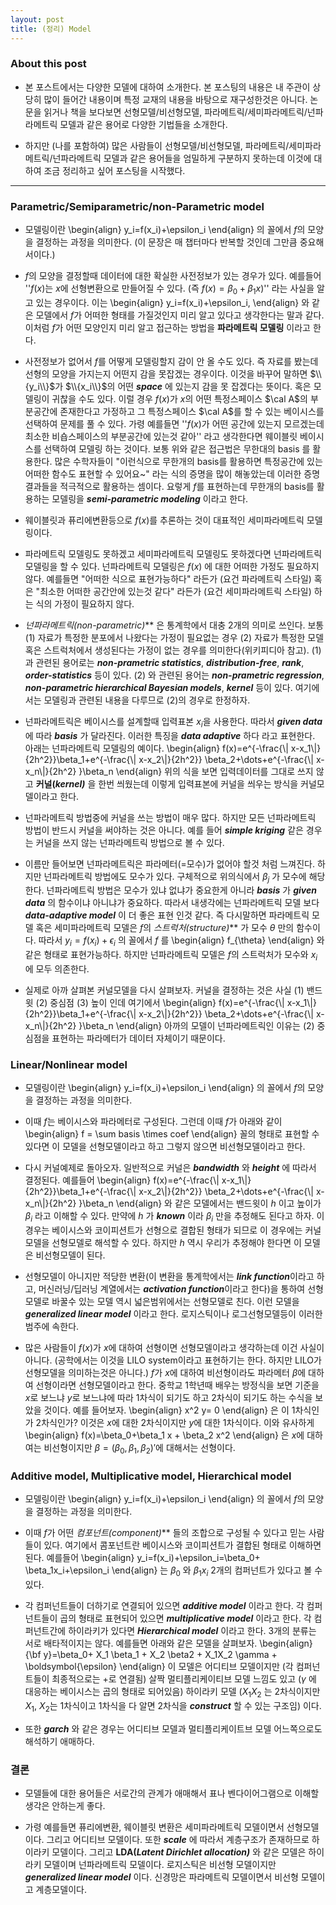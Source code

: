 ```yaml
---
layout: post
title: (정리) Model
---
```


### About this post 

- 본 포스트에서는 다양한 모델에 대하여 소개한다. 본 포스팅의 내용은 내 주관이 상당히 많이 들어간 내용이며 특정 교재의 내용을 바탕으로 재구성한것은 아니다. 논문을 읽거나 책을 보다보면 선형모델/비선형모델, 파라메트릭/세미파라메트릭/넌파라메트릭 모델과 같은 용어로 다양한 기법들을 소개한다. 

- 하지만 (나를 포함하여) 많은 사람들이 선형모델/비선형모델, 파라메트릭/세미파라메트릭/넌파라메트릭 모델과 같은 용어들을 엄밀하게 구분하지 못하는데 이것에 대하여 조금 정리하고 싶어 포스팅을 시작했다. 

--- 

### Parametric/Semiparametric/non-Parametric model 

- 모델링이란 
\begin{align}
y_i=f(x_i)+\epsilon_i
\end{align}
의 꼴에서 $f$의 모양을 결정하는 과정을 의미한다. (이 문장은 매 챕터마다 반복할 것인데 그만큼 중요해서이다.)

- $f$의 모양을 결정할때 데이터에 대한 확실한 사전정보가 있는 경우가 있다. 예를들어 
''$f(x)$는 $x$에 선형변환으로 만들어질 수 있다. (즉 $f(x)=\beta_0+\beta_1x$)'' 
라는 사실을 알고 있는 경우이다. 이는 
\begin{align}
y_i=f(x_i)+\epsilon_i, 
\end{align}
와 같은 모델에서 $f$가 어떠한 형태를 가질것인지 미리 알고 있다고 생각한다는 말과 같다. 이처럼 $f$가 어떤 모양인지 미리 알고 접근하는 방법을 **파라메트릭 모델링** 이라고 한다. 

- 사전정보가 없어서 $f$를 어떻게 모델링할지 감이 안 올 수도 있다. 즉 자료를 봤는데 선형의 모양을 가지는지 어떤지 감을 못잡겠는 경우이다. 이것을 바꾸어 말하면 $\\{y_i\\}$가 $\\{x_i\\}$의 어떤 ***space*** 에 있는지 감을 못 잡겠다는 뜻이다. 혹은 모델링이 귀찮을 수도 있다. 이럴 경우 $f(x)$가 $x$의 어떤 특정스페이스 $\cal A$의 부분공간에 존재한다고 가정하고 그 특정스페이스 $\cal A$를 할 수 있는 베이시스를 선택하여 문제를 풀 수 있다. 가령 예를들면
''$f(x)$가 어떤 공간에 있는지 모르겠는데 최소한 비숍스페이스의 부분공간에 있는것 같아'' 
라고 생각한다면 웨이블릿 베이시스를 선택하여 모델링 하는 것이다. 보통 위와 같은 접근법은 무한대의 basis 를 활용한다. 많은 수학자들이 
"이런식으로 무한개의 basis를 활용하면 특정공간에 있는 어떠한 함수도 표현할 수 있어요~"
라는 식의 증명을 많이 해놓았는데 이러한 증명결과들을 적극적으로 활용하는 셈이다. 요렇게 $f$를 표현하는데 무한개의 basis를 활용하는 모델링을 ***semi-parametric modeling*** 이라고 한다. 

- 웨이블릿과 퓨리에변환등으로 $f(x)$를 추론하는 것이 대표적인 세미파라메트릭 모델링이다. 

- 파라메트릭 모델링도 못하겠고 세미파라메트릭 모델링도 못하겠다면 넌파라메트릭 모델링을 할 수 있다. 넌파라메트릭 모델링은 $f(x)$ 에 대한 어떠한 가정도 필요하지 않다. 예를들면 "어떠한 식으로 표현가능하다" 라든가 (요건 파라메트릭 스타일) 혹은 "최소한 어떠한 공간안에 있는것 같다" 라든가 (요건 세미파라메트릭 스타일) 하는 식의 가정이 필요하지 않다. 

- **넌파라메트릭*(non-parametric)*** 은 통계학에서 대충 2개의 의미로 쓰인다. 보통 (1) 자료가 특정한 분포에서 나왔다는 가정이 필요없는 경우 (2) 자료가 특정한 모델 혹은 스트럭처에서 생성된다는 가정이 없는 경우를 의미한다(위키피디아 참고). (1) 과 관련된 용어로는 ***non-prametric statistics***, ***distribution-free***, ***rank***, ***order-statistics*** 등이 있다. (2) 와 관련된 용어는 ***non-prametric regression***, ***non-parametric hierarchical Bayesian models***, ***kernel*** 등이 있다. 여기에서는 모델링과 관련된 내용을 다루므로 (2)의 경우로 한정하자. 

- 넌파라메트릭은 베이시스를 설계할때 입력표본 $x_i$을 사용한다. 따라서 ***given data*** 에 따라 ***basis*** 가 달라진다. 이러한 특징을 ***data adaptive*** 하다 라고 표현한다. 아래는 넌파라메트릭 모델링의 예이다. 
\begin{align}
f(x)=e^{-\frac{\\| x-x_1\\|}{2h^2}}\beta_1+e^{-\frac{\\| x-x_2\\|}{2h^2}} \beta_2+\dots+e^{-\frac{\\| x-x_n\\|}{2h^2} }\beta_n
\end{align}
위의 식을 보면 입력데이터를 그대로 쓰지 않고 **커널(*kernel)*** 을 한번 씌웠는데 이렇게 입력표본에 커널을 씌우는 방식을 커널모델이라고 한다. 

- 넌파라메트릭 방법중에 커널을 쓰는 방법이 매우 많다. 하지만 모든 넌파라메트릭 방법이 반드시 커널을 써야하는 것은 아니다. 예를 들어 ***simple kriging*** 같은 경우는 커널을 쓰지 않는 넌파라메트릭 방법으로 볼 수 있다. 

- 이름만 들어보면 넌파라메트릭은 파라메터(=모수)가 없어야 할것 처럼 느껴진다. 하지만 넌파라메트릭 방법에도 모수가 있다. 구체적으로 위의식에서 $\beta_j$ 가 모수에 해당한다. 넌파라메트릭 방법은 모수가 있냐 없냐가 중요한게 아니라 ***basis*** 가 ***given data*** 의 함수이냐 아니냐가 중요하다. 따라서 내생각에는 넌파라메트릭 모델 보다 ***data-adaptive model*** 이 더 좋은 표현 인것 같다. 즉 다시말하면 파라메트릭 모델 혹은 세미파라메트릭 모델은 $f$의 **스트럭처*(structure)*** 가 모수 $\theta$ 만의 함수이다. 따라서 $y_i=f(x_i)+\epsilon_i$ 의 꼴에서 $f$ 를 
\begin{align}
f_{\theta}
\end{align}
와 같은 형태로 표현가능하다. 하지만 넌파라메트릭 모델은 $f$의 스트럭처가 모수와 $x_i$에 모두 의존한다. 

- 실제로 아까 살펴본 커널모델을 다시 살펴보자. 커널을 결정하는 것은 사실 (1) 밴드윗 (2) 중심점 (3) 높이 인데 여기에서 
\begin{align}
f(x)=e^{-\frac{\\| x-x_1\\|}{2h^2}}\beta_1+e^{-\frac{\\| x-x_2\\|}{2h^2}} \beta_2+\dots+e^{-\frac{\\| x-x_n\\|}{2h^2} }\beta_n
\end{align}
아까의 모델이 넌파라메트릭인 이유는 (2) 중심점을 표현하는 파라메터가 데이터 자체이기 때문이다. 

### Linear/Nonlinear model 

- 모델링이란 
\begin{align}
y_i=f(x_i)+\epsilon_i
\end{align}
의 꼴에서 $f$의 모양을 결정하는 과정을 의미한다. 

- 이때 $f$는 베이시스와 파라메터로 구성된다. 그런데 이때 $f$가 아래와 같이 
\begin{align}
f = \sum basis \times coef
\end{align}
꼴의 형태로 표현할 수 있다면 이 모델을 선형모델이라고 하고 그렇지 않으면 비선형모델이라고 한다. 

- 다시 커널예제로 돌아오자. 일반적으로 커널은 ***bandwidth*** 와 ***height*** 에 따라서 결정된다. 예를들어 
\begin{align}
f(x)=e^{-\frac{\\| x-x_1\\|}{2h^2}}\beta_1+e^{-\frac{\\| x-x_2\\|}{2h^2}} \beta_2+\dots+e^{-\frac{\\| x-x_n\\|}{2h^2} }\beta_n
\end{align}
와 같은 모델에서는 밴드윗이 $h$ 이고 높이가 $\beta_i$ 라고 이해할 수 있다. 만약에 $h$ 가 ***known*** 이라 $\beta_i$ 만을 추정해도 된다고 하자. 이 경우는 베이시스와 코이피션트가 선형으로 결합된 형태가 되므로 이 경우에는 커널모델을 선형모델로 해석할 수 있다. 하지만 $h$ 역시 우리가 추정해야 한다면 이 모델은 비선형모델이 된다. 

- 선형모델이 아니지만 적당한 변환(이 변환을 통계학에서는 ***link function***이라고 하고, 머신러닝/딥러닝 계열에서는 ***activation function***이라고 한다)을 통하여 선형모델로 바꿀수 있는 모델 역시 넓은범위에서는 선형모델로 친다. 이런 모델을 ***generalized linear model*** 이라고 한다. 로지스틱이나 로그선형모델등이 이러한 범주에 속한다. 

- 많은 사람들이 $f(x)$가 $x$에 대하여 선형이면 선형모델이라고 생각하는데 이건 사실이 아니다. (공학에서는 이것을 LILO system이라고 표현하기는 한다. 하지만 LILO가 선형모델을 의미하는것은 아니다.) $f$가 $x$에 대하여 비선형이라도 파라메터 $\beta$에 대하여 선형이라면 선형모델이라고 한다. 중학교 1학년때 배우는 방정식을 보면 기준을 $x$로 보느냐 $y$로 보느냐에 따라 1차식이 되기도 하고 2차식이 되기도 하는 수식을 보았을 것이다. 예를 들어보자. 
\begin{align}
x^2 y= 0
\end{align} 
은 이 1차식인가 2차식인가? 이것은 $x$에 대한 2차식이지만 $y$에 대한 1차식이다. 이와 유사하게 
\begin{align}
f(x)=\beta_0+\beta_1 x + \beta_2 x^2
\end{align}
은 $x$에 대하여는 비선형이지만 $\beta=(\beta_0,\beta_1,\beta_2)'$에 대해서는 선형이다. 

### Additive model, Multiplicative model, Hierarchical model

- 모델링이란 
\begin{align}
y_i=f(x_i)+\epsilon_i
\end{align}
의 꼴에서 $f$의 모양을 결정하는 과정을 의미한다. 

- 이때 $f$가 어떤 **컴포넌트*(component)*** 들의 조합으로 구성될 수 있다고 믿는 사람들이 있다. 여기에서 콤포넌트란 베이시스와 코이피션트가 결합된 형태로 이해하면 된다. 예를들어 
\begin{align}
y_i=f(x_i)+\epsilon_i=\beta_0+ \beta_1x_i+\epsilon_i
\end{align}
는 $\beta_0$ 와 $\beta_1 x_i$ 2개의 컴퍼넌트가 있다고 볼 수 있다. 

- 각 컴퍼넌트들이 더하기로 연결되어 있으면 ***additive model*** 이라고 한다. 각 컴퍼넌트들이 곱의 형태로 표현되어 있으면 ***multiplicative model*** 이라고 한다. 각 컴퍼넌트간에 하이라키가 있다면 ***Hierarchical model*** 이라고 한다. 3개의 분류는 서로 배타적이지는 않다. 예를들면 아래와 같은 모델을 살펴보자. 
\begin{align}
{\bf y}=\beta_0+ X_1 \beta_1 + X_2 \beta2 + X_1X_2 \gamma + \boldsymbol{\epsilon}
\end{align}
이 모델은 어디티브 모델이지만 (각 컴퍼넌트들이 최종적으로는 +로 연결됨) 살짝 멀티플리케이티브 모델 느낌도 있고 ($\gamma$ 에 대응하는 베이시스는 곱의 형태로 되어있음) 하이라키 모델 ($X_1X_2$ 는 2차식이지만 $X_1$, $X_2$는 1차식이고 1차식을 다 알면 2차식을 ***construct*** 할 수 있는 구조임) 이다. 

- 또한 ***garch*** 와 같은 경우는 어디티브 모델과 멀티플리케이트브 모델 어느쪽으로도 해석하기 애매하다. 



### 결론 

- 모델들에 대한 용어들은 서로간의 관계가 애매해서 표나 벤다이어그램으로 이해할 생각은 안하는게 좋다. 

- 가령 예를들면 퓨리에변환, 웨이블릿 변환은 세미파라메트릭 모델이면서 선형모델이다. 그리고 어디티브 모델이다. 또한 ***scale*** 에 따라서 계층구조가 존재하므로 하이라키 모델이다. 그리고 **LDA(*Latent Dirichlet allocation)*** 와 같은 모델은 하이라키 모델이며 넌파라메트릭 모델이다. 로지스틱은 비선형 모델이지만 ***generalized linear model*** 이다. 신경망은 파라메트릭 모델이면서 비선형 모델이고 계층모델이다. 




